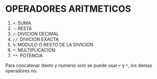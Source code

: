 # OPERADORES ARITMETICOS
1. `+`: SUMA
2. `-`: RESTA
3. `/`: DIVICION DECIMAL
4. `//`: DIVICION EXACTA
5. `%`: MODULO O RESTO DE LA DIVICION
6. `*`: MULTIPLICACION
7. `**`: POTENCIA

Para concatenar (texto y numero) solo se puede usar `+` y `*`, los demas operadores no.